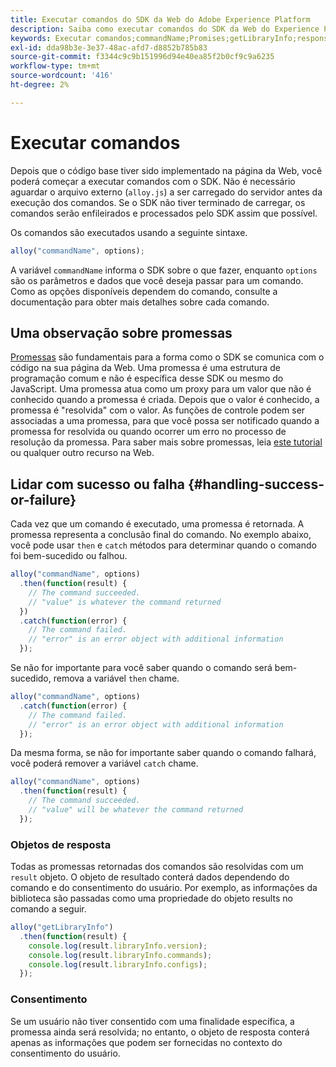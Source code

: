 ```yaml
---
title: Executar comandos do SDK da Web do Adobe Experience Platform
description: Saiba como executar comandos do SDK da Web do Experience Platform
keywords: Executar comandos;commandName;Promises;getLibraryInfo;response objects;consent;
exl-id: dda98b3e-3e37-48ac-afd7-d8852b785b83
source-git-commit: f3344c9c9b151996d94e40ea85f2b0cf9c9a6235
workflow-type: tm+mt
source-wordcount: '416'
ht-degree: 2%

---
```


# Executar comandos


Depois que o código base tiver sido implementado na página da Web, você poderá começar a executar comandos com o SDK. Não é necessário aguardar o arquivo externo (`alloy.js`) a ser carregado do servidor antes da execução dos comandos. Se o SDK não tiver terminado de carregar, os comandos serão enfileirados e processados pelo SDK assim que possível.

Os comandos são executados usando a seguinte sintaxe.

```javascript
alloy("commandName", options);
```

A variável `commandName` informa o SDK sobre o que fazer, enquanto `options` são os parâmetros e dados que você deseja passar para um comando. Como as opções disponíveis dependem do comando, consulte a documentação para obter mais detalhes sobre cada comando.

## Uma observação sobre promessas

[Promessas](https://developer.mozilla.org/pt-BR/docs/Web/JavaScript/Reference/Global_Objects/Promise) são fundamentais para a forma como o SDK se comunica com o código na sua página da Web. Uma promessa é uma estrutura de programação comum e não é específica desse SDK ou mesmo do JavaScript. Uma promessa atua como um proxy para um valor que não é conhecido quando a promessa é criada. Depois que o valor é conhecido, a promessa é &quot;resolvida&quot; com o valor. As funções de controle podem ser associadas a uma promessa, para que você possa ser notificado quando a promessa for resolvida ou quando ocorrer um erro no processo de resolução da promessa. Para saber mais sobre promessas, leia [este tutorial](https://javascript.info/promise-basics) ou qualquer outro recurso na Web.

## Lidar com sucesso ou falha {#handling-success-or-failure}

Cada vez que um comando é executado, uma promessa é retornada. A promessa representa a conclusão final do comando. No exemplo abaixo, você pode usar `then` e `catch` métodos para determinar quando o comando foi bem-sucedido ou falhou.

```javascript
alloy("commandName", options)
  .then(function(result) {
    // The command succeeded.
    // "value" is whatever the command returned
  })
  .catch(function(error) {
    // The command failed.
    // "error" is an error object with additional information
  });
```

Se não for importante para você saber quando o comando será bem-sucedido, remova a variável `then` chame.

```javascript
alloy("commandName", options)
  .catch(function(error) {
    // The command failed.
    // "error" is an error object with additional information
  });
```

Da mesma forma, se não for importante saber quando o comando falhará, você poderá remover a variável `catch` chame.

```javascript
alloy("commandName", options)
  .then(function(result) {
    // The command succeeded.
    // "value" will be whatever the command returned
  });
```

### Objetos de resposta

Todas as promessas retornadas dos comandos são resolvidas com um `result` objeto. O objeto de resultado conterá dados dependendo do comando e do consentimento do usuário. Por exemplo, as informações da biblioteca são passadas como uma propriedade do objeto results no comando a seguir.

```js
alloy("getLibraryInfo")
  .then(function(result) {
    console.log(result.libraryInfo.version);
    console.log(result.libraryInfo.commands);
    console.log(result.libraryInfo.configs);
  });
```

### Consentimento

Se um usuário não tiver consentido com uma finalidade específica, a promessa ainda será resolvida; no entanto, o objeto de resposta conterá apenas as informações que podem ser fornecidas no contexto do consentimento do usuário.
